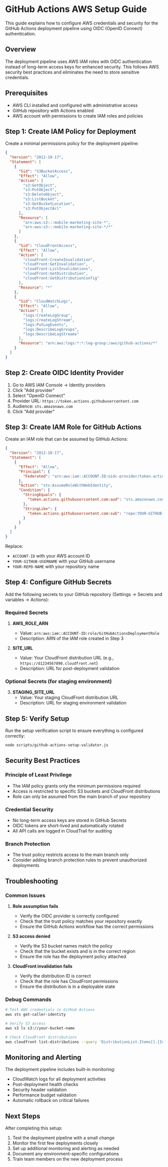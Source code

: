 # GitHub Actions AWS Setup Guide

This guide explains how to configure AWS credentials and security for the GitHub
Actions deployment pipeline using OIDC (OpenID Connect) authentication.

## Overview

The deployment pipeline uses AWS IAM roles with OIDC authentication instead of
long-term access keys for enhanced security. This follows AWS security best
practices and eliminates the need to store sensitive credentials.

## Prerequisites

- AWS CLI installed and configured with administrative access
- GitHub repository with Actions enabled
- AWS account with permissions to create IAM roles and policies

## Step 1: Create IAM Policy for Deployment

Create a minimal permissions policy for the deployment pipeline:

```json
{
  "Version": "2012-10-17",
  "Statement": [
    {
      "Sid": "S3BucketAccess",
      "Effect": "Allow",
      "Action": [
        "s3:GetObject",
        "s3:PutObject",
        "s3:DeleteObject",
        "s3:ListBucket",
        "s3:GetBucketLocation",
        "s3:PutObjectAcl"
      ],
      "Resource": [
        "arn:aws:s3:::mobile-marketing-site-*",
        "arn:aws:s3:::mobile-marketing-site-*/*"
      ]
    },
    {
      "Sid": "CloudFrontAccess",
      "Effect": "Allow",
      "Action": [
        "cloudfront:CreateInvalidation",
        "cloudfront:GetInvalidation",
        "cloudfront:ListInvalidations",
        "cloudfront:GetDistribution",
        "cloudfront:GetDistributionConfig"
      ],
      "Resource": "*"
    },
    {
      "Sid": "CloudWatchLogs",
      "Effect": "Allow",
      "Action": [
        "logs:CreateLogGroup",
        "logs:CreateLogStream",
        "logs:PutLogEvents",
        "logs:DescribeLogGroups",
        "logs:DescribeLogStreams"
      ],
      "Resource": "arn:aws:logs:*:*:log-group:/aws/github-actions/*"
    }
  ]
}
```

## Step 2: Create OIDC Identity Provider

1. Go to AWS IAM Console → Identity providers
2. Click "Add provider"
3. Select "OpenID Connect"
4. Provider URL: `https://token.actions.githubusercontent.com`
5. Audience: `sts.amazonaws.com`
6. Click "Add provider"

## Step 3: Create IAM Role for GitHub Actions

Create an IAM role that can be assumed by GitHub Actions:

```json
{
  "Version": "2012-10-17",
  "Statement": [
    {
      "Effect": "Allow",
      "Principal": {
        "Federated": "arn:aws:iam::ACCOUNT-ID:oidc-provider/token.actions.githubusercontent.com"
      },
      "Action": "sts:AssumeRoleWithWebIdentity",
      "Condition": {
        "StringEquals": {
          "token.actions.githubusercontent.com:aud": "sts.amazonaws.com"
        },
        "StringLike": {
          "token.actions.githubusercontent.com:sub": "repo:YOUR-GITHUB-USERNAME/YOUR-REPO-NAME:ref:refs/heads/main"
        }
      }
    }
  ]
}
```

Replace:

- `ACCOUNT-ID` with your AWS account ID
- `YOUR-GITHUB-USERNAME` with your GitHub username
- `YOUR-REPO-NAME` with your repository name

## Step 4: Configure GitHub Secrets

Add the following secrets to your GitHub repository (Settings → Secrets and
variables → Actions):

### Required Secrets

1. **AWS_ROLE_ARN**
   - Value: `arn:aws:iam::ACCOUNT-ID:role/GitHubActionsDeploymentRole`
   - Description: ARN of the IAM role created in Step 3

2. **SITE_URL**
   - Value: Your CloudFront distribution URL (e.g.,
     `https://d1234567890.cloudfront.net`)
   - Description: URL for post-deployment validation

### Optional Secrets (for staging environment)

3. **STAGING_SITE_URL**
   - Value: Your staging CloudFront distribution URL
   - Description: URL for staging environment validation

## Step 5: Verify Setup

Run the setup verification script to ensure everything is configured correctly:

```bash
node scripts/github-actions-setup-validator.js
```

## Security Best Practices

### Principle of Least Privilege

- The IAM policy grants only the minimum permissions required
- Access is restricted to specific S3 buckets and CloudFront distributions
- Role can only be assumed from the main branch of your repository

### Credential Security

- No long-term access keys are stored in GitHub Secrets
- OIDC tokens are short-lived and automatically rotated
- All API calls are logged in CloudTrail for auditing

### Branch Protection

- The trust policy restricts access to the main branch only
- Consider adding branch protection rules to prevent unauthorized deployments

## Troubleshooting

### Common Issues

1. **Role assumption fails**
   - Verify the OIDC provider is correctly configured
   - Check that the trust policy matches your repository exactly
   - Ensure the GitHub Actions workflow has the correct permissions

2. **S3 access denied**
   - Verify the S3 bucket names match the policy
   - Check that the bucket exists and is in the correct region
   - Ensure the role has the deployment policy attached

3. **CloudFront invalidation fails**
   - Verify the distribution ID is correct
   - Check that the role has CloudFront permissions
   - Ensure the distribution is in a deployable state

### Debug Commands

```bash
# Test AWS credentials in GitHub Actions
aws sts get-caller-identity

# Verify S3 access
aws s3 ls s3://your-bucket-name

# Check CloudFront distributions
aws cloudfront list-distributions --query 'DistributionList.Items[].{Id:Id,DomainName:DomainName,Status:Status}'
```

## Monitoring and Alerting

The deployment pipeline includes built-in monitoring:

- CloudWatch logs for all deployment activities
- Post-deployment health checks
- Security header validation
- Performance budget validation
- Automatic rollback on critical failures

## Next Steps

After completing this setup:

1. Test the deployment pipeline with a small change
2. Monitor the first few deployments closely
3. Set up additional monitoring and alerting as needed
4. Document any environment-specific configurations
5. Train team members on the new deployment process
